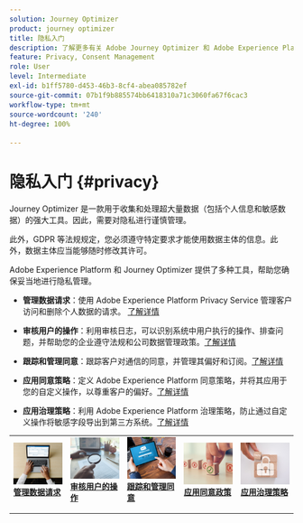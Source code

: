```yaml
---
solution: Journey Optimizer
product: journey optimizer
title: 隐私入门
description: 了解更多有关 Adobe Journey Optimizer 和 Adobe Experience Platform 隐私的信息。
feature: Privacy, Consent Management
role: User
level: Intermediate
exl-id: b1ff5780-d453-46b3-8cf4-abea085782ef
source-git-commit: 07b1f9b885574bb6418310a71c3060fa67f6cac3
workflow-type: tm+mt
source-wordcount: '240'
ht-degree: 100%

---
```


# 隐私入门 {#privacy}

Journey Optimizer 是一款用于收集和处理超大量数据（包括个人信息和敏感数据）的强大工具。因此，需要对隐私进行谨慎管理。

此外，GDPR 等法规规定，您必须遵守特定要求才能使用数据主体的信息。此外，数据主体应当能够随时修改其许可。

Adobe Experience Platform 和 Journey Optimizer 提供了多种工具，帮助您确保妥当地进行隐私管理。

* **管理数据请求**：使用 Adobe Experience Platform Privacy Service 管理客户访问和删除个人数据的请求。 [了解详情](requests.md)

* **审核用户的操作**：利用审核日志，可以识别系统中用户执行的操作、排查问题，并帮助您的企业遵守法规和公司数据管理政策。[了解详情](audit-logs.md)

* **跟踪和管理同意**：跟踪客户对通信的同意，并管理其偏好和订阅。[了解详情](opt-out.md)

* **应用同意策略**：定义 Adobe Experience Platform 同意策略，并将其应用于您的自定义操作，以尊重客户的偏好。[了解详情](../action/consent.md)

* **应用治理策略**：利用 Adobe Experience Platform 治理策略，防止通过自定义操作将敏感字段导出到第三方系统。[了解详情](../action/action-privacy.md)

<table style="table-layout:fixed"><tr style="border: 0;">
<td>
<a href="requests.md">
<img alt="潜在客户" src="../assets/do-not-localize/privacy-request.jpeg">
</a>
<div><a href="requests.md"><strong>管理数据请求</strong>
</div>
<p>
</td>
<td>
<a href="audit-logs.md">
<img alt="不频繁" src="../assets/do-not-localize/privacy-audit.jpeg">
</a>
<div>
<a href="audit-logs.md"><strong>审核用户的操作</strong></a>
</div>
<p></td>
<td>
<a href="opt-out.md">
<img alt="验证" src="../assets/do-not-localize/privacy-track-consent.jpeg">
</a>
<div>
<a href="opt-out.md"><strong>跟踪和管理同意</strong></a>
</div>
<p>
</td>
<td>
<a href="../action/consent.md">
<img alt="验证" src="../assets/do-not-localize/privacy-consent-policies.jpeg">
</a>
<div>
<a href="../action/consent.md"><strong>应用同意政策</strong></a>
</div>
<p>
</td>
<td>
<a href="../action/action-privacy.md">
<img alt="验证" src="../assets/do-not-localize/privacy-governance.jpeg">
</a>
<div>
<a href="../action/action-privacy.md"><strong>应用治理策略</strong></a>
</div>
<p>
</td>
</tr></table>
